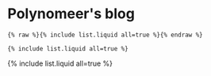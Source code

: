 # Polynomeer's blog

```
{% raw %}{% include list.liquid all=true %}{% endraw %}

{% include list.liquid all=true %}
```

{% include list.liquid all=true %}
